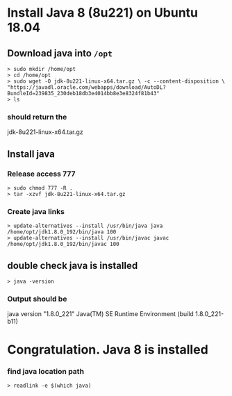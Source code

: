 # Install Java 8 (8u221) on Ubuntu 18.04
## Download java into `/opt`
`> sudo mkdir /home/opt` <br>
`> cd /home/opt` <br>
`> sudo wget -O jdk-8u221-linux-x64.tar.gz \
  -c --content-disposition \
  "https://javadl.oracle.com/webapps/download/AutoDL?BundleId=239835_230deb18db3e4014bb8e3e8324f81b43"` <br>
`> ls` 
### should return the 
 jdk-8u221-linux-x64.tar.gz

## Install java
### Release access 777
`> sudo chmod 777 -R .`<br>
`> tar -xzvf jdk-8u221-linux-x64.tar.gz`<br>
### Create java links
`> update-alternatives --install /usr/bin/java java /home/opt/jdk1.8.0_192/bin/java 100` <br>
`> update-alternatives --install /usr/bin/javac javac /home/opt/jdk1.8.0_192/bin/javac 100` 

## double check java is installed
`> java -version`

### Output should be
 java version "1.8.0_221"
 Java(TM) SE Runtime Environment (build 1.8.0_221-b11)


# Congratulation. Java 8 is installed

### find java location path
`> readlink -e $(which java)` 

 
